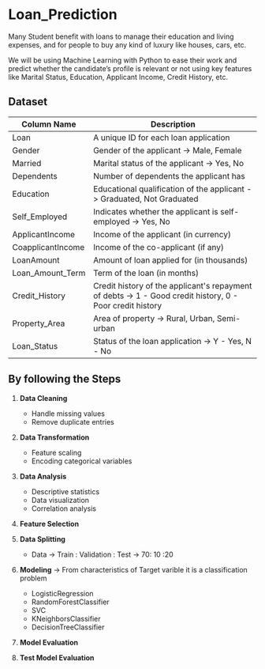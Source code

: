 # Loan_Prediction

Many Student benefit with loans to manage their education and living expenses, and for people to buy any kind of luxury like houses, cars, etc.

We will be using Machine Learning with Python to ease their work and predict whether the candidate’s profile is relevant or not using key features like Marital Status, Education, Applicant Income, Credit History, etc.

## Dataset

| Column Name       | Description                                                |
|-------------------|------------------------------------------------------------|
| Loan              | A unique ID for each loan application                      |
| Gender            | Gender of the applicant  -> Male, Female                   |
| Married           | Marital status of the applicant    ->  Yes, No             |
| Dependents        | Number of dependents the applicant has                     |
| Education         | Educational qualification of the applicant -> Graduated, Not Graduated  |
| Self_Employed     | Indicates whether the applicant is self-employed   -> Yes, No          |
| ApplicantIncome   | Income of the applicant (in currency)                      |
| CoapplicantIncome | Income of the co-applicant (if any)                        |
| LoanAmount        | Amount of loan applied for (in thousands)                  |
| Loan_Amount_Term  | Term of the loan (in months)                               |
| Credit_History    | Credit history of the applicant's repayment of debts  -> 1 - Good credit history, 0 - Poor credit history |
| Property_Area     | Area of property  -> Rural, Urban, Semi-urban              |
| Loan_Status       | Status of the loan application  -> Y - Yes, N - No |



## By following the Steps
1. **Data Cleaning**
   - Handle missing values
   - Remove duplicate entries

2. **Data Transformation**
   - Feature scaling
   - Encoding categorical variables

3. **Data Analysis**
   - Descriptive statistics
   - Data visualization
   - Correlation analysis

4. **Feature Selection**

5. **Data Splitting** 
    - Data -> Train : Validation : Test -> 70: 10 :20
  
6. **Modeling** -> From characteristics of Target varible it is a classification problem
    - LogisticRegression 
    - RandomForestClassifier
    - SVC  
    - KNeighborsClassifier 
    - DecisionTreeClassifier 
7. **Model Evaluation**
8. **Test Model Evaluation**


